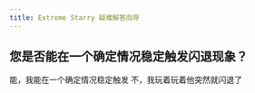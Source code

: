 ```yaml
---
title: Extreme Starry 疑难解答向导
---
```


## 您是否能在一个确定情况稳定触发闪退现象？

<GuideButton to="/FAQ/Problem/Crash/Yes">能，我能在一个确定情况稳定触发</GuideButton>
<GuideButton to="/FAQ/Problem/Crash/No">不，我玩着玩着他突然就闪退了</GuideButton>
